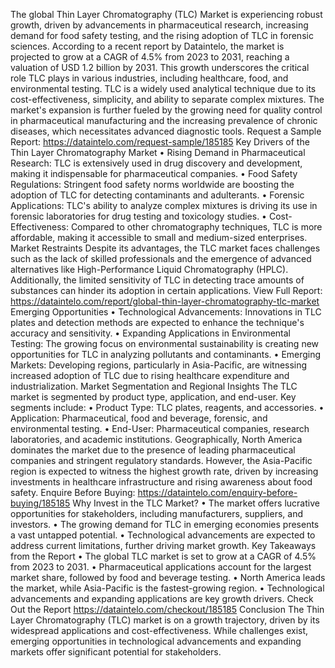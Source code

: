 The global Thin Layer Chromatography (TLC) Market is experiencing robust growth, driven by advancements in pharmaceutical research, increasing demand for food safety testing, and the rising adoption of TLC in forensic sciences. According to a recent report by Dataintelo, the market is projected to grow at a CAGR of 4.5% from 2023 to 2031, reaching a valuation of USD 1.2 billion by 2031. This growth underscores the critical role TLC plays in various industries, including healthcare, food, and environmental testing.
TLC is a widely used analytical technique due to its cost-effectiveness, simplicity, and ability to separate complex mixtures. The market's expansion is further fueled by the growing need for quality control in pharmaceutical manufacturing and the increasing prevalence of chronic diseases, which necessitates advanced diagnostic tools.
Request a Sample Report: https://dataintelo.com/request-sample/185185
Key Drivers of the Thin Layer Chromatography Market
•	Rising Demand in Pharmaceutical Research: TLC is extensively used in drug discovery and development, making it indispensable for pharmaceutical companies.
•	Food Safety Regulations: Stringent food safety norms worldwide are boosting the adoption of TLC for detecting contaminants and adulterants.
•	Forensic Applications: TLC's ability to analyze complex mixtures is driving its use in forensic laboratories for drug testing and toxicology studies.
•	Cost-Effectiveness: Compared to other chromatography techniques, TLC is more affordable, making it accessible to small and medium-sized enterprises.
Market Restraints
Despite its advantages, the TLC market faces challenges such as the lack of skilled professionals and the emergence of advanced alternatives like High-Performance Liquid Chromatography (HPLC). Additionally, the limited sensitivity of TLC in detecting trace amounts of substances can hinder its adoption in certain applications.
View Full Report: https://dataintelo.com/report/global-thin-layer-chromatography-tlc-market
Emerging Opportunities
•	Technological Advancements: Innovations in TLC plates and detection methods are expected to enhance the technique's accuracy and sensitivity.
•	Expanding Applications in Environmental Testing: The growing focus on environmental sustainability is creating new opportunities for TLC in analyzing pollutants and contaminants.
•	Emerging Markets: Developing regions, particularly in Asia-Pacific, are witnessing increased adoption of TLC due to rising healthcare expenditure and industrialization.
Market Segmentation and Regional Insights
The TLC market is segmented by product type, application, and end-user. Key segments include:
•	Product Type: TLC plates, reagents, and accessories.
•	Application: Pharmaceutical, food and beverage, forensic, and environmental testing.
•	End-User: Pharmaceutical companies, research laboratories, and academic institutions.
Geographically, North America dominates the market due to the presence of leading pharmaceutical companies and stringent regulatory standards. However, the Asia-Pacific region is expected to witness the highest growth rate, driven by increasing investments in healthcare infrastructure and rising awareness about food safety.
Enquire Before Buying: https://dataintelo.com/enquiry-before-buying/185185
Why Invest in the TLC Market?
•	The market offers lucrative opportunities for stakeholders, including manufacturers, suppliers, and investors.
•	The growing demand for TLC in emerging economies presents a vast untapped potential.
•	Technological advancements are expected to address current limitations, further driving market growth.
Key Takeaways from the Report
•	The global TLC market is set to grow at a CAGR of 4.5% from 2023 to 2031.
•	Pharmaceutical applications account for the largest market share, followed by food and beverage testing.
•	North America leads the market, while Asia-Pacific is the fastest-growing region.
•	Technological advancements and expanding applications are key growth drivers.
Check Out the Report https://dataintelo.com/checkout/185185
Conclusion
The Thin Layer Chromatography (TLC) market is on a growth trajectory, driven by its widespread applications and cost-effectiveness. While challenges exist, emerging opportunities in technological advancements and expanding markets offer significant potential for stakeholders.
